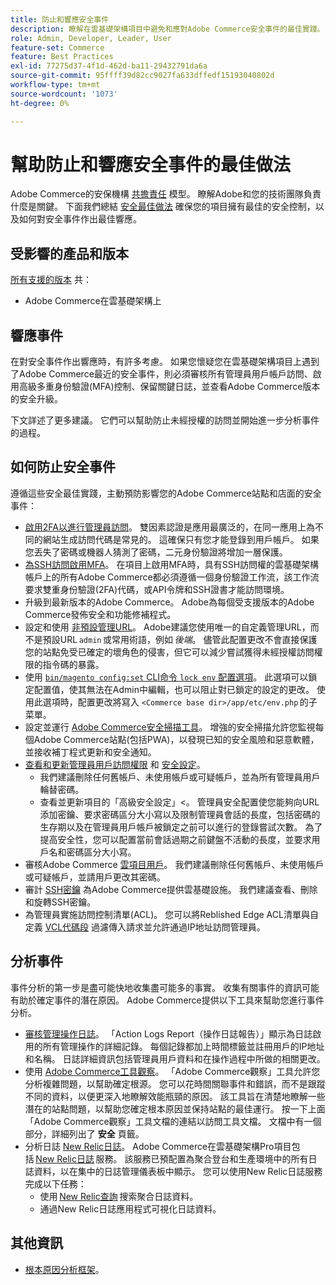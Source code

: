 ```yaml
---
title: 防止和響應安全事件
description: 瞭解在雲基礎架構項目中避免和應對Adobe Commerce安全事件的最佳實踐。
role: Admin, Developer, Leader, User
feature-set: Commerce
feature: Best Practices
exl-id: 77275d37-4f1d-462d-ba11-29432791da6a
source-git-commit: 95ffff39d82cc9027fa633dffedf15193040802d
workflow-type: tm+mt
source-wordcount: '1073'
ht-degree: 0%

---
```


# 幫助防止和響應安全事件的最佳做法

Adobe Commerce的安保機構 [共擔責任](https://www.adobe.com/content/dam/cc/en/trust-center/ungated/whitepapers/experience-cloud/adobe-commerce-shared-responsibility-guide.pdf) 模型。 瞭解Adobe和您的技術團隊負責什麼是關鍵。 下面我們總結 [安全最佳做法](https://www.adobe.com/content/dam/cc/en/security/pdfs/Adobe-Magento-Commerce-Best-Practices-Guide.pdf) 確保您的項目擁有最佳的安全控制，以及如何對安全事件作出最佳響應。

## 受影響的產品和版本

[所有支援的版本](../../../release/versions.md) 共：

- Adobe Commerce在雲基礎架構上

## 響應事件

在對安全事件作出響應時，有許多考慮。 如果您懷疑您在雲基礎架構項目上遇到了Adobe Commerce最近的安全事件，則必須審核所有管理員用戶帳戶訪問、啟用高級多重身份驗證(MFA)控制、保留關鍵日誌，並查看Adobe Commerce版本的安全升級。

下文詳述了更多建議。 它們可以幫助防止未經授權的訪問並開始進一步分析事件的過程。

## 如何防止安全事件

遵循這些安全最佳實踐，主動預防影響您的Adobe Commerce站點和店面的安全事件：

- [啟用2FA以進行管理員訪問](https://docs.magento.com/user-guide/stores/security-two-factor-authentication.html)。
雙因素認證是應用最廣泛的，在同一應用上為不同的網站生成訪問代碼是常見的。 這確保只有您才能登錄到用戶帳戶。 如果您丟失了密碼或機器人猜測了密碼，二元身份驗證將增加一層保護。
- [為SSH訪問啟用MFA](https://devdocs.magento.com/cloud/project/project-enable-mfa-enforcement.html)。
在項目上啟用MFA時，具有SSH訪問權的雲基礎架構帳戶上的所有Adobe Commerce都必須遵循一個身份驗證工作流，該工作流要求雙重身份驗證(2FA)代碼，或API令牌和SSH證書才能訪問環境。
- 升級到最新版本的Adobe Commerce。
Adobe為每個受支援版本的Adobe Commerce發佈安全和功能修補程式。
- 設定和使用 [非預設管理URL](https://docs.magento.com/user-guide/stores/store-urls-custom-admin.html)。
Adobe建議您使用唯一的自定義管理URL，而不是預設URL `admin` 或常用術語，例如 *後端*。 儘管此配置更改不會直接保護您的站點免受已確定的壞角色的侵害，但它可以減少嘗試獲得未經授權訪問權限的指令碼的暴露。
- 使用  [`bin/magento config:set` CLI命令 `lock env` 配置選項](https://experienceleague.adobe.com/docs/commerce-operations/configuration-guide/cli/configuration-management/set-configuration-values.html#set-configuration-values-that-cannot-be-edited-in-the-admin)。 此選項可以鎖定配置值，使其無法在Admin中編輯，也可以阻止對已鎖定的設定的更改。 使用此選項時，配置更改將寫入 `<Commerce base dir>/app/etc/env.php` 的子菜單。
- 設定並運行 [Adobe Commerce安全掃描工具](https://docs.magento.com/user-guide/magento/security-scan.html)。
增強的安全掃描允許您監視每個Adobe Commerce站點(包括PWA)，以發現已知的安全風險和惡意軟體，並接收補丁程式更新和安全通知。
- [查看和更新管理員用戶訪問權限](https://docs.magento.com/user-guide/system/permissions-users-all.html) 和 [安全設定](https://docs.magento.com/user-guide/stores/security-admin.html)。
   - 我們建議刪除任何舊帳戶、未使用帳戶或可疑帳戶，並為所有管理員用戶輪替密碼。
   - 查看並更新項目的「高級安全設定」&lt;。 管理員安全配置使您能夠向URL添加密鑰、要求密碼區分大小寫以及限制管理員會話的長度，包括密碼的生存期以及在管理員用戶帳戶被鎖定之前可以進行的登錄嘗試次數。 為了提高安全性，您可以配置當前會話過期之前鍵盤不活動的長度，並要求用戶名和密碼區分大小寫。
- 審核Adobe Commerce [雲項目用戶](https://devdocs.magento.com/cloud/project/user-admin.html)。
我們建議刪除任何舊帳戶、未使用帳戶或可疑帳戶，並請用戶更改其密碼。
- 審計 [SSH密鑰](https://devdocs.magento.com/cloud/before/before-workspace-ssh.html) 為Adobe Commerce提供雲基礎設施。
我們建議查看、刪除和旋轉SSH密鑰。
- 為管理員實施訪問控制清單(ACL)。
您可以將Reblished Edge ACL清單與自定義 [VCL代碼段](https://devdocs.magento.com/cloud/cdn/fastly-vcl-allowlist.html#vcl) 過濾傳入請求並允許通過IP地址訪問管理員。

## 分析事件

事件分析的第一步是盡可能快地收集盡可能多的事實。 收集有關事件的資訊可能有助於確定事件的潛在原因。 Adobe Commerce提供以下工具來幫助您進行事件分析。

- [審核管理操作日誌](https://docs.magento.com/user-guide/system/action-log-report.html)。
「Action Logs Report（操作日誌報告）」顯示為日誌啟用的所有管理操作的詳細記錄。 每個記錄都加上時間標籤並註冊用戶的IP地址和名稱。 日誌詳細資訊包括管理員用戶資料和在操作過程中所做的相關更改。
- 使用 [Adobe Commerce工具觀察](https://experienceleague.adobe.com/docs/commerce-operations/tools/observation-for-adobe-commerce/intro.html?lang=en)。
「Adobe Commerce觀察」工具允許您分析複雜問題，以幫助確定根源。 您可以花時間關聯事件和錯誤，而不是跟蹤不同的資料，以便更深入地瞭解效能瓶頸的原因。
該工具旨在清楚地瞭解一些潛在的站點問題，以幫助您確定根本原因並保持站點的最佳運行。 按一下上面「Adobe Commerce觀察」工具文檔的連結以訪問工具文檔。 文檔中有一個部分，詳細列出了 **安全** 頁籤。
- 分析日誌 [New Relic日誌](https://devdocs.magento.com/cloud/project/new-relic.html#new-relic-logs)。 Adobe Commerce在雲基礎架構Pro項目包括 [New Relic日誌](https://docs.newrelic.com/docs/logs/new-relic-logs/get-started/introduction-new-relic-logs) 服務。 該服務已預配置為聚合登台和生產環境中的所有日誌資料，以在集中的日誌管理儀表板中顯示。
您可以使用New Relic日誌服務完成以下任務：
   - 使用 [New Relic查詢](https://docs.newrelic.com/docs/logs/new-relic-logs/ui-data/query-syntax-logs) 搜索聚合日誌資料。
   - 通過New Relic日誌應用程式可視化日誌資料。

## 其他資訊

- [根本原因分析框架](https://sansec.io/kb/incident-response/magento-root-cause-analysis)。
